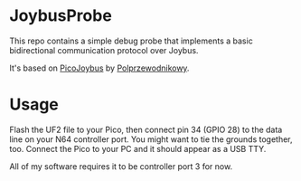 # JoybusProbe

This repo contains a simple debug probe that implements a basic bidirectional communication protocol over Joybus.

It's based on [PicoJoybus](https://github.com/Polprzewodnikowy/PicoJoybus/) by [Polprzewodnikowy](https://github.com/Polprzewodnikowy/).

# Usage

Flash the UF2 file to your Pico, then connect pin 34 (GPIO 28) to the data line on your N64 controller port. You might want to tie the grounds together, too.
Connect the Pico to your PC and it should appear as a USB TTY.

All of my software requires it to be controller port 3 for now.
